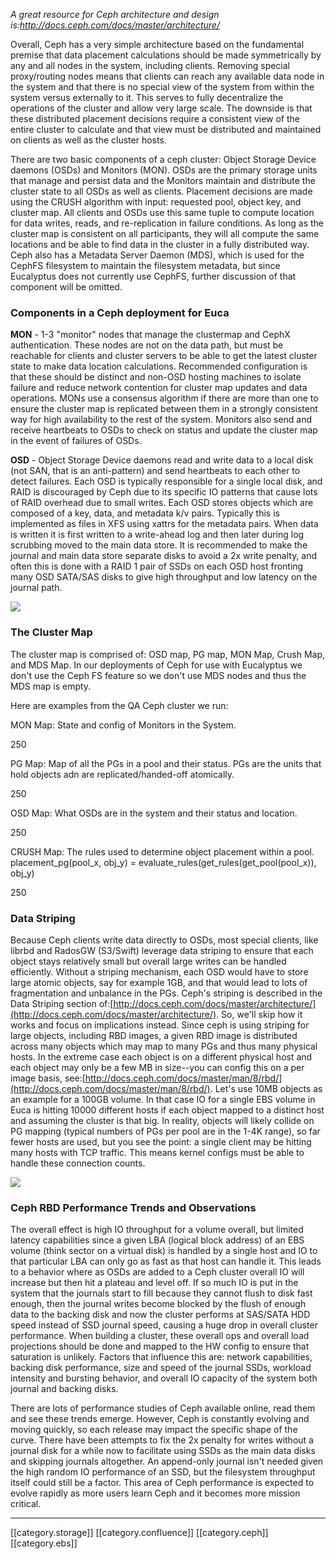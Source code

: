  _A great resource for Ceph architecture and design is:http://docs.ceph.com/docs/master/architecture/_ 

Overall, Ceph has a very simple architecture based on the fundamental premise that data placement calculations should be made symmetrically by any and all nodes in the system, including clients. Removing special proxy/routing nodes means that clients can reach any available data node in the system and that there is no special view of the system from within the system versus externally to it. This serves to fully decentralize the operations of the cluster and allow very large scale. The downside is that these distributed placement decisions require a consistent view of the entire cluster to calculate and that view must be distributed and maintained on clients as well as the cluster hosts.

There are two basic components of a ceph cluster: Object Storage Device daemons (OSDs) and Monitors (MON). OSDs are the primary storage units that manage and persist data and the Monitors maintain and distribute the cluster state to all OSDs as well as clients. Placement decisions are made using the CRUSH algorithm with input: requested pool, object key, and cluster map. All clients and OSDs use this same tuple to compute location for data writes, reads, and re-replication in failure conditions. As long as the cluster map is consistent on all participants, they will all compute the same locations and be able to find data in the cluster in a fully distributed way. Ceph also has a Metadata Server Daemon (MDS), which is used for the CephFS filesystem to maintain the filesystem metadata, but since Eucalyptus does not currently use CephFS, further discussion of that component will be omitted.


### Components in a Ceph deployment for Euca
 **MON**  - 1-3 "monitor" nodes that manage the clustermap and CephX authentication. These nodes are not on the data path, but must be reachable for clients and cluster servers to be able to get the latest cluster state to make data location calculations. Recommended configuration is that these should be distinct and non-OSD hosting machines to isolate failure and reduce network contention for cluster map updates and data operations. MONs use a consensus algorithm if there are more than one to ensure the cluster map is replicated between them in a strongly consistent way for high availability to the rest of the system. Monitors also send and receive heartbeats to OSDs to check on status and update the cluster map in the event of failures of OSDs.

 **OSD**  - Object Storage Device daemons read and write data to a local disk (not SAN, that is an anti-pattern) and send heartbeats to each other to detect failures. Each OSD is typically responsible for a single local disk, and RAID is discouraged by Ceph due to its specific IO patterns that cause lots of RAID overhead due to small writes. Each OSD stores objects which are composed of a key, data, and metadata k/v pairs. Typically this is implemented as files in XFS using xattrs for the metadata pairs. When data is written it is first written to a write-ahead log and then later during log scrubbing moved to the main data store. It is recommended to make the journal and main data store separate disks to avoid a 2x write penalty, and often this is done with a RAID 1 pair of SSDs on each OSD host fronting many OSD SATA/SAS disks to give high throughput and low latency on the journal path.

![](images/storage/)


### The Cluster Map
The cluster map is comprised of: OSD map, PG map, MON Map, Crush Map, and MDS Map. In our deployments of Ceph for use with Eucalyptus we don't use the Ceph FS feature so we don't use MDS nodes and thus the MDS map is empty.

Here are examples from the QA Ceph cluster we run:

MON Map: State and config of Monitors in the System.

250

PG Map: Map of all the PGs in a pool and their status. PGs are the units that hold objects adn are replicated/handed-off atomically.

250

OSD Map: What OSDs are in the system and their status and location.

250

CRUSH Map: The rules used to determine object placement within a pool. placement_pg(pool_x, obj_y) = evaluate_rules(get_rules(get_pool(pool_x)), obj_y)

250


### Data Striping
Because Ceph clients write data directly to OSDs, most special clients, like librbd and RadosGW (S3/Swift) leverage data striping to ensure that each object stays relatively small but overall large writes can be handled efficiently. Without a striping mechanism, each OSD would have to store large atomic objects, say for example 1GB, and that would lead to lots of fragmentation and unbalance in the PGs. Ceph's striping is described in the Data Striping section of:[http://docs.ceph.com/docs/master/architecture/](http://docs.ceph.com/docs/master/architecture/). So, we'll skip how it works and focus on implications instead. Since ceph is using striping for large objects, including RBD images, a given RBD image is distributed across many objects which may map to many PGs and thus many physical hosts. In the extreme case each object is on a different physical host and each object may only be a few MB in size--you can config this on a per image basis, see:[http://docs.ceph.com/docs/master/man/8/rbd/](http://docs.ceph.com/docs/master/man/8/rbd/). Let's use 10MB objects as an example for a 100GB volume. In that case IO for a single EBS volume in Euca is hitting 10000 different hosts if each object mapped to a distinct host and assuming the cluster is that big. In reality, objects will likely collide on PG mapping (typical numbers of PGs per pool are in the 1-4K range), so far fewer hosts are used, but you see the point: a single client may be hitting many hosts with TCP traffic. This means kernel configs must be able to handle these connection counts.

![](images/storage/)


### Ceph RBD Performance Trends and Observations
The overall effect is high IO throughput for a volume overall, but limited latency capabilities since a given LBA (logical block address) of an EBS volume (think sector on a virtual disk) is handled by a single host and IO to that particular LBA can only go as fast as that host can handle it. This leads to a behavior where as OSDs are added to a Ceph cluster overall IO will increase but then hit a plateau and level off. If so much IO is put in the system that the journals start to fill because they cannot flush to disk fast enough, then the journal writes become blocked by the flush of enough data to the backing disk and now the cluster performs at SAS/SATA HDD speed instead of SSD journal speed, causing a huge drop in overall cluster performance. When building a cluster, these overall ops and overall load projections should be done and mapped to the HW config to ensure that saturation is unlikely. Factors that influence this are: network capabilities, backing disk performance, size and speed of the journal SSDs, workload intensity and bursting behavior, and overall IO capacity of the system both journal and backing disks.

There are lots of performance studies of Ceph available online, read them and see these trends emerge. However, Ceph is constantly evolving and moving quickly, so each release may impact the specific shape of the curve. There have been attempts to fix the 2x penalty for writes without a journal disk for a while now to facilitate using SSDs as the main data disks and skipping journals altogether. An append-only journal isn't needed given the high random IO performance of an SSD, but the filesystem throughput itself could still be a factor. This area of Ceph performance is expected to evolve rapidly as more users learn Ceph and it becomes more mission critical.







*****

[[category.storage]] 
[[category.confluence]] 
[[category.ceph]] 
[[category.ebs]]
